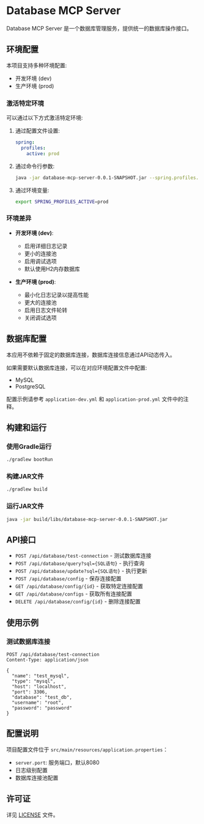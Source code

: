 # Database MCP Server

Database MCP Server 是一个数据库管理服务，提供统一的数据库操作接口。

## 环境配置

本项目支持多种环境配置:
- 开发环境 (dev)
- 生产环境 (prod)

### 激活特定环境

可以通过以下方式激活特定环境:

1. 通过配置文件设置:
   ```yaml
   spring:
     profiles:
       active: prod
   ```

2. 通过命令行参数:
   ```bash
   java -jar database-mcp-server-0.0.1-SNAPSHOT.jar --spring.profiles.active=prod
   ```

3. 通过环境变量:
   ```bash
   export SPRING_PROFILES_ACTIVE=prod
   ```

### 环境差异

- **开发环境 (dev)**:
  - 启用详细日志记录
  - 更小的连接池
  - 启用调试选项
  - 默认使用H2内存数据库

- **生产环境 (prod)**:
  - 最小化日志记录以提高性能
  - 更大的连接池
  - 启用日志文件轮转
  - 关闭调试选项

## 数据库配置

本应用不依赖于固定的数据库连接，数据库连接信息通过API动态传入。

如果需要默认数据库连接，可以在对应环境配置文件中配置:
- MySQL
- PostgreSQL

配置示例请参考 `application-dev.yml` 和 `application-prod.yml` 文件中的注释。

## 构建和运行

### 使用Gradle运行

```bash
./gradlew bootRun
```

### 构建JAR文件

```bash
./gradlew build
```

### 运行JAR文件

```bash
java -jar build/libs/database-mcp-server-0.0.1-SNAPSHOT.jar
```

## API接口

- `POST /api/database/test-connection` - 测试数据库连接
- `POST /api/database/query?sql={SQL语句}` - 执行查询
- `POST /api/database/update?sql={SQL语句}` - 执行更新
- `POST /api/database/config` - 保存连接配置
- `GET /api/database/config/{id}` - 获取特定连接配置
- `GET /api/database/configs` - 获取所有连接配置
- `DELETE /api/database/config/{id}` - 删除连接配置

## 使用示例

### 测试数据库连接

```
POST /api/database/test-connection
Content-Type: application/json

{
  "name": "test_mysql",
  "type": "mysql",
  "host": "localhost",
  "port": 3306,
  "database": "test_db",
  "username": "root",
  "password": "password"
}
```

## 配置说明

项目配置文件位于 `src/main/resources/application.properties`：

- `server.port`: 服务端口，默认8080
- 日志级别配置
- 数据库连接池配置

## 许可证

详见 [LICENSE](LICENSE) 文件。